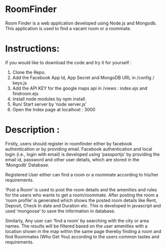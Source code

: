 # RoomFinder
Room Finder is a web application developed using Node.js and Mongodb. This application is used to find a vacant room or a roommate. 

# Instructions: 
If you would like to download the code and try it for yourself :
  1. Clone the Repo.
  2. Add the Facebook App Id,  App Secret and MongoDB URL in /config / keys.js
  3. Add the API KEY for the google maps api in /views : index.ejs and findroom.ejs
  4. Install node modules by npm install.
  5. Run/ Start server by ‘node server.js’
  6. Open the Index page at localhost : 3000

# Description : 

Firstly, users should register in roomfinder either by facebook authentication or by providing email. Facebook authentication and local login (i.e., login with email) is developed using ‘passportjs’ by providing the email id, password and other user details, which are stored in the ‘Mongodb’ Database.

Registered User either can find a room or a roommate according to his/her requirements.

‘Post a Room’  is used to post the room details and the amenities and rules for the users who wants to get a room/roommate.
After posting the room a ‘room profile’ is generated which shows the posted room details like Rent, Deposit, Check In date and Duration etc. This is developed in javascript and used ‘mongoose’ to save the information in database.

Similarly, Any user can ‘find a room’ by searching with the city or area names. The results will be filtered based on the user amenities with a location shown in the map within the same page thereby finding a room and find Roommates (Who Get You) according to the users common tastes and requirements.
